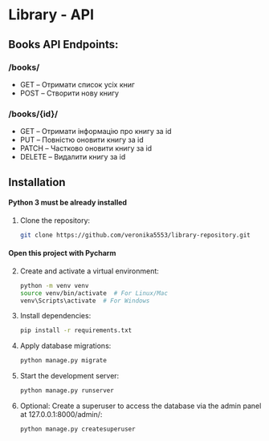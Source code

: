 # Library - API

## Books API Endpoints:

### /books/
- GET – Отримати список усіх книг
- POST – Створити нову книгу

### /books/{id}/
- GET – Отримати інформацію про книгу за id
- PUT – Повністю оновити книгу за id
- PATCH – Частково оновити книгу за id
- DELETE – Видалити книгу за id

## Installation
#### Python 3 must be already installed
1. Clone the repository:
   ```bash
   git clone https://github.com/veronika5553/library-repository.git
#### Open this project with Pycharm
2. Create and activate a virtual environment:
   ```bash
   python -m venv venv
   source venv/bin/activate  # For Linux/Mac
   venv\Scripts\activate  # For Windows
3. Install dependencies:
    ```bash
   pip install -r requirements.txt
4. Apply database migrations:
    ```bash
   python manage.py migrate
5. Start the development server:
    ```bash
   python manage.py runserver
6. Optional: Create a superuser to access the database via the admin panel at 127.0.0.1:8000/admin/:
    ```bash
   python manage.py createsuperuser
